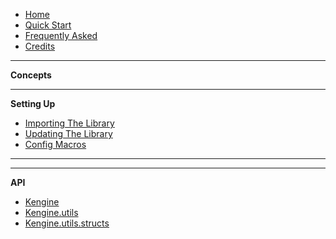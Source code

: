 - [Home](/README)
- [Quick Start](/Quick-Start-Guide)
- [Frequently Asked](/Frequently-Asked)
- [Credits](/Credits)

---

**Concepts**



---

**Setting Up**

- [Importing The Library](/Importing-The-Library)
- [Updating The Library](/Updating-The-Library)
- [Config Macros](/Config-Macros)

---

<!--**Further Reading** -->

---

**API**

- [Kengine](/Kengine)
- [Kengine.utils](/Kengine.utils)
- [Kengine.utils.structs](/Kengine.utils.structs)
